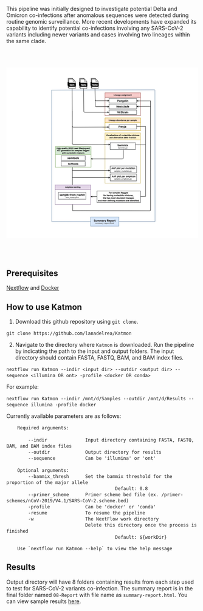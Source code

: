This pipeline was initially designed to investigate potential Delta and Omicron co-infections after anomalous sequences were detected during routine genomic surveillance. More recent developments have expanded its capability to identify potential co-infections involving any SARS-CoV-2 variants including newer variants and cases involving two lineages within the same clade.

<br />
<br />

![Katmon](https://github.com/lanadelrea/Katmon/blob/main/assets/Katmon.jpg)

<br />
<br />

## Prerequisites
[Nextflow](https://www.nextflow.io/docs/latest/getstarted.html#installation) and [Docker](https://docs.docker.com/engine/install/ubuntu/)

## How to use Katmon
1) Download this github repository using `git clone`.
```
git clone https://github.com/lanadelrea/Katmon
```

2) Navigate to the directory where `Katmon` is downloaded. Run the pipeline by indicating the path to the input and output folders. The input directory should contain FASTA, FASTQ, BAM, and BAM index files.

```
nextflow run Katmon --indir <input dir> --outdir <output dir> --sequence <illumina OR ont> -profile <docker OR conda>
```

For example:
```
nextflow run Katmon --indir /mnt/d/Samples --outdir /mnt/d/Results --sequence illumina -profile docker
```

Currently available parameters are as follows:
```
    Required arguments:
                 
        --indir              Input directory containing FASTA, FASTQ, BAM, and BAM index files
        --outdir             Output directory for results
        --sequence           Can be 'illumina' or 'ont'

    Optional arguments:
        --bammix_thresh      Set the bammix threshold for the proportion of the major allele
                                        Default: 0.8
        --primer_scheme      Primer scheme bed file (ex. /primer-schemes/nCoV-2019/V4.1/SARS-CoV-2.scheme.bed)
        -profile             Can be 'docker' or 'conda'
        -resume              To resume the pipeline
        -w                   The NextFlow work directory 
                             Delete this directory once the process is finished
                                        Default: ${workDir} 
```
```
    Use `nextflow run Katmon --help` to view the help message
```

## Results
Output directory will have 8 folders containing results from each step used to test for SARS-CoV-2 variants co-infection. The summary report is in the final folder named `08-Report` with file name as `summary-report.html`. You can view sample results [here](https://github.com/lanadelrea/simKatmon/tree/main/results).
